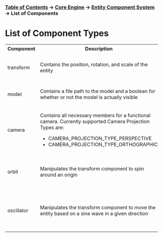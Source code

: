 ### [Table of Contents](../../main.md) -> [Core Engine](../coreIndex.md) -> [Entity Component System](ecsMain.md) -> List of Components

# List of Component Types

[//]: # (<style>               )
[//]: # (    th#t01 {          )
[//]: # (        width: 15%;   )
[//]: # (    }                 )
[//]: # (    th#t02 {          )
[//]: # (        width: 55%;   )
[//]: # (    }                 )
[//]: # (    th#t03 {          )
[//]: # (        width: 30%;   )
[//]: # (    }                 )
[//]: # (</style>              )


<table>
    <tr>
        <th id="t01">Component
        <th id="t02">Description
        <th id="t03">Members
    </tr>
    <tr>
        <td>transform
        <td>Contains the position, rotation, and scale of the entity
        <td>
            <ul>
                <li>kmVec3 position
                <li>kmQuaternion rotation
                <li>kmVec3 scale
            </ul>
    </tr>
    <tr>
        <td>model
        <td>Contains a file path to the model and a boolean for whether or not the model is actually visible
        <td>
            <ul>
                <li>char name[1025]
                <li>bool visible
            </ul>
    </tr>
    <tr>
        <td>camera
        <td>
            <p>Contains all necessary members for a functional camera. Currently supported Camera Projection Types are:
            <ul>
                <li>CAMERA_PROJECTION_TYPE_PERSPECTIVE
                <li>CAMERA_PROJECTION_TYPE_ORTHOGRAPHIC
            </ul>
            </p>
        <td>
            <ul>
                <li>float nearPlane
                <li>float farPlane
                <li>float aspectRatio
                <li>float fov
                <li>CameraProjectionType projectionType
            </ul>
    </tr>
    <tr>
        <td>orbit
        <td>Manipulates the transform component to spin around an origin
        <td>
            <ul>
                <li>kmVec3 origin
                <li>float speed
                <li>float radius
                <li>float time
            </ul>
    </tr>
    <tr>
        <td>oscillator
        <td>Manipulates the transform component to move the entity based on a sine wave in a given direction
        <td>
            <ul>
                <li>kmVec3 position
                <li>kmVec3 direction
                <li>float time
                <li>float speed
                <li>float distance
            </ul>
    </tr>

</table>
